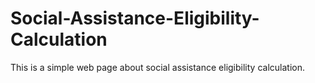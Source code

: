 # Social-Assistance-Eligibility-Calculation
This is a simple web page about social assistance eligibility calculation.
